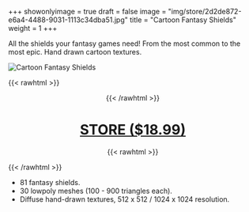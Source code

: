 +++
showonlyimage = true
draft = false
image = "img/store/2d2de872-e6a4-4488-9031-1113c34dba51.jpg"
title = "Cartoon Fantasy Shields"
weight = 1
+++

All the shields your fantasy games need! From the most common to the most epic. Hand drawn cartoon textures.
<!--more-->

![Cartoon Fantasy Shields](/img/store/2d2de872-e6a4-4488-9031-1113c34dba51.jpg)

{{< rawhtml >}}<center>{{< /rawhtml >}}
# [STORE ($18.99)](https://assetstore.unity.com/packages/slug/253393)
{{< rawhtml >}}</center>{{< /rawhtml >}}

* 81 fantasy shields.
* 30 lowpoly meshes (100 - 900 triangles each).
* Diffuse hand-drawn textures, 512 x 512 / 1024 x 1024 resolution.